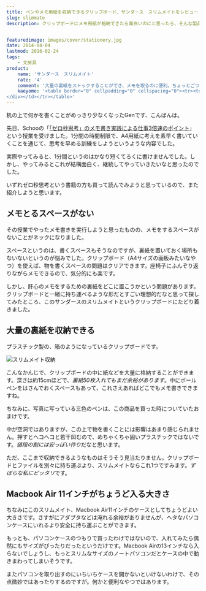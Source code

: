```yaml
---
title: ペンやメモ用紙を収納できるクリップボード、サンダース　スリムメイトをレビュー
slug: slimmate
description: クリップボードにメモ用紙が格納できたら面白いのにと思ったら、そんな製品がありました。大量のメモ用紙と、筆記用具もケースの中にしまうことができて便利です。クリップボードと収納があわさり最強にみえます。


featuredimage: images/cover/stationery.jpg
date: 2014-04-04
lastmod: 2016-02-24
tags: 
    - 文房具
product:
    name: 'サンダース　スリムメイト'
    rate: '4'
    comment: '大量の裏紙をストックすることができ、メモを取るのに便利。ちょっとごついのが難点。'
    kaeyome: '<table border="0" cellpadding="0" cellspacing="0"><tr><td valign="top"><div style="border:1px solid;margin:0px;padding:6px 0px;width:320px;text-align:center;float:left"><a href="https://hb.afl.rakuten.co.jp/hgc/128623a7.eb251df5.128623a8.e29a57e6/?pc=http%3a%2f%2fitem.rakuten.co.jp%2fdeskdepot%2f1163673%2f%3fs-id%3dreview_PC_il_item_01%26scid%3daf_link_tbl&m=http%3a%2f%2fm.rakuten.co.jp%2fdeskdepot%2fn%2f1163673%3fs-id%3dreview_PC_il_item_01" target="_blank"><img src="https://hbb.afl.rakuten.co.jp/hgb/?pc=http%3a%2f%2fthumbnail.image.rakuten.co.jp%2f%400_mall%2fdeskdepot%2fcabinet%2fsaunders%2fslimmate.jpg%3f_ex%3d300x300&m=http%3a%2f%2fthumbnail.image.rakuten.co.jp%2f%400_mall%2fdeskdepot%2fcabinet%2fsaunders%2fslimmate.jpg%3f_ex%3d80x80" alt="【送料無料・おまけ付き】クリップボード A4　　サンダース SAUNDERS　Slim Mate Black 　スリムメイト" border="0" style="margin:0px;padding:0px"></a><p style="font-size:12px;line-height:1.4em;text-align:left;margin:0px;padding:2px 6px"><a href="https://hb.afl.rakuten.co.jp/hgc/128623a7.eb251df5.128623a8.e29a57e6/?pc=http%3a%2f%2fitem.rakuten.co.jp%2fdeskdepot%2f1163673%2f%3fs-id%3dreview_PC_il_item_01%26scid%3daf_link_tbl&m=http%3a%2f%2fm.rakuten.co.jp%2fdeskdepot%2fn%2f1163673%3fs-id%3dreview_PC_il_item_01" target="_blank">【送料無料・おまけ付き】クリップボード A4　　サンダース SAUNDERS　Slim Mate Black 　スリムメイト</a>
</div></td></tr></table>'
---
```


机の上で何かを書くことがめっきり少なくなったGenです、こんばんは。

先日、Schooの「<a href="https://schoo.jp/class/578" target="_blank">「ゼロ秒思考」のメモ書き実践による仕事3倍速のポイント</a>」という授業を受けました。1分間の時間制限で、A4用紙に考えを素早く書いていくことを通じて、思考を早める訓練をしようというような内容でした。

実際やってみると、1分間というのはかなり短くてろくに書けませんでした。しかし、やってみるとこれが結構面白く、継続してやっていきたいなと思ったのでした。

いずれゼロ秒思考という書籍の方も買って読んでみようと思っているので、また紹介しようと思います。


## メモとるスペースがない


その授業でやったメモ書きを実行しようと思ったものの、メモをするスペースがないことがネックになりました。

スペースというのは、書くスペースもそうなのですが、裏紙を置いておく場所もないないというのが悩みでした。クリップボード（A4サイズの画板みたいなやつ）を使えば、物を書くスペースの問題はクリアできます。座椅子にふんぞり返りながらメモできるので、気分的にも楽です。

しかし、肝心のメモをするための裏紙をどこに置こうかという問題があります。クリップボードと一緒に持ち運べるような形だとすごい理想的だなと思って探してみたところ、このサンダースのスリムメイトというクリップボードにたどり着きました。


## 大量の裏紙を収納できる


プラスチック製の、箱のようになっているクリップボードです。

![スリムメイト収納](P4032137.jpg)

こんなかんじで、クリップボードの中に紙などを大量に格納することができます。深さは約15cmほどで、<em>裏紙50枚入れてもまだ余裕があります</em>。中にボールペンをはさんでおくスペースもあって、これさえあればどこでもメモ書きできますね。

ちなみに、写真に写っている三色のペンは、この商品を買った時についていたおまけです。

中が空洞ではありますが、この上で物を書くことには影響はあまり感じられません。押すとヘコヘコと若干凹むので、めちゃくちゃ固いプラスチックではないです。<em>値段の割には安っぽい作り</em>だなと思います。

ただ、ここまで収納できるようなものはそうそう見当たりません。クリップボードとファイルを別々に持ち運ぶより、スリムメイトならこれ1つですみます。<em>ずぼらな私にピッタリ</em>です。


## Macbook Air 11インチがちょうど入る大きさ


ちなみにこのスリムメイト、Macbook Air11インチのケースとしてちょうどよい大きさです。さすがにアダプタなどは淹れる余裕がありませんが、ヘタなパソコンケースにいれるより安全に持ち運ぶことができます。

もっとも、パソコンケースのつもりで買ったわけではないので、入れてみたら偶然にもサイズがぴったりだったというだけです。Macbook Airの13インチなら入らないでしょうし、もっとスリムなサイズのノートパソコンだとケースの中で動きまわってしまいそうです。

またパソコンを取り出すのにいちいちケースを開かないといけないわけで、その点微妙ではあったりするのですが。何かと便利なやつではあります。


  